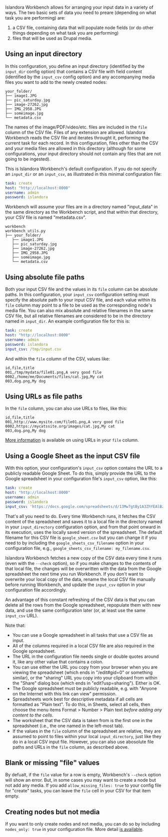 Islandora Workbench allows for arranging your input data in a variety of ways. The two basic sets of data you need to preare (depending on what task you are performing) are:

1. a CSV file, containing data that will populate node fields (or do other things depending on what task you are performing)
2. files that will be used as Drupal media.

## Using an input directory

In this configuration, you define an input directory (identified by the `input_dir` config option) that contains a CSV file with field content (identified by the `input_csv` config option) and any accompanying media files you want to add to the newly created nodes:

```
your_folder/
├── image1.JPG
├── pic_saturday.jpg
├── image-27262.jpg
├── IMG_2958.JPG
├── someimage.jpg
└── metadata.csv
```

The names of the image/PDF/video/etc. files are included in the `file` column of the CSV file. Files of any extension are allowed. Islandora Workbench reads the CSV file and iterates throught it, performing the current task for each record. In this configuration, files other than the CSV and your media files are allowed in this directory (although for some configurations, your input directory should not contain any files that are not going to be ingested).

This is Islandora Workbench's default configuration. If you do not specify an `input_dir` or an `input_csv`, as illustrated in this minimal configuration file:

```yaml
task: create
host: "http://localhost:8000"
username: admin
password: islandora
```

Workbench will assume your files are in a directory named "input_data" in the same directory as the Workbench script, and that within that directory, your CSV file is named "metadata.csv".

```
workbench
workbench_utils.py
├── your_folder/
   ├── image1.JPG
   ├── pic_saturday.jpg
   ├── image-27262.jpg
   ├── IMG_2958.JPG
   ├── someimage.jpg
   └── metadata.csv
```

## Using absolute file paths

Both your input CSV file and the values in its `file` column can be absolute paths. In this configuration, your `input_csv` configuration setting must specify the absolute path to your input CSV file, and each value within its `file` column may point to a file to be used as the corresponding node's media file. You can also mix absolute and relative filenames in the same CSV file, but all relative filenames are considered to be in the directory named in `input_dir`. An example configuration file for this is:

```yaml
task: create
host: "http://localhost:8000"
username: admin
password: islandora
input_csv: /tmp/input.csv
```

And within the `file` column of the CSV, values like:

```text
id,file,title
001,/tmp/mydata/file01.png,A very good file
0002,/home/me/Documents/files/cat.jpg,My cat
003,dog.png,My dog
```

## Using URLs as file paths

In the `file` column, you can also use URLs to files, like this:

```text
id,file,title
001,http://www.mysite.com/file01.png,A very good file
0002,https://mycatssite.org/images/cat.jpg,My cat
003,dog.png,My dog
```

[More information](/fields/#values-in-the-file-field) is available on using URLs in your `file` column.

## Using a Google Sheet as the input CSV file

With this option, your configuration's `input_csv` option contains the URL to a publicly readable Google Sheet. To do this, simply provide the URL to the Google spreadsheet in your configuration file's `input_csv` option, like this:

```yaml
task: create
host: "http://localhost:8000"
username: admin
password: islandora
input_csv: 'https://docs.google.com/spreadsheets/d/13Mw7gtBy1A3ZhYEAlBzmkswIdaZvX18xoRBxfbgxqWc/edit#gid=0'
```

That's all you need to do. Every time Workbench runs, it fetches the CSV content of the spreadsheet and saves it to a local file in the directory named in your `input_directory` configuration option, and from that point onward in its execution, uses the locally saved version of the spreadsheet. The default filename for this CSV file is `google_sheet.csv` but you can change it if you need to by including the `google_sheets_csv_filename` option in your configuration file, e.g., `google_sheets_csv_filename: my_filename.csv`.

Islandora Workbench fetches a new copy of the CSV data every time it runs (even with the `--check` option), so if you make changes to the contents of that local file, the changes will be overwritten with the data from the Google spreadsheet the next time you run Workbench. If you don't want to overwrite your local copy of the data, rename the local CSV file manually before running Workbench, and update the `input_csv` option in your configuration file accordingly.

An advantage of this constant refreshing of the CSV data is that you can delete all the rows from the Google spreadsheet, repopulate them with new data, and use the same configuration later (or, at least use the same `input_csv` URL).

Note that:

* You can use a Google spreadsheet in all tasks that use a CSV file as input.
* All of the columns required in a local CSV file are also required in the Google spreadsheet.
* The URL in the configuration file needs single or double quotes around it, like any other value that contains a colon.
* You can use either the URL you copy from your browser when you are viewing the spreadsheet (which ends in "/edit#gid=0" or something similar), or the "sharing" URL you copy into your clipboard from within the "Share" dialog box (which ends in "edit?usp=sharing"). Either is OK.
* The Google spreadsheet must be publicly readable, e.g. with "Anyone on the Internet with this link can view" permission.
* Spreadsheets work best for descriptive metadata if all cells are formatted as "Plain text". To do this, in Sheets, select all cells, then choose the menu items Format > Number > Plain text *before adding any content to the cells*.
* The worksheet that the CSV data is taken from is the first one in the spreadsheet (i.e., the one named in the left-most tab).
* If the values in the `file` column of the spreadsheet are relative, they are assumed to point to files within your local `input_directory`, just like they do in a local CSV input file. However, you can also use abosolute file paths and URLs in the `file` column, as described above.

## Blank or missing "file" values

By defualt, if the `file` value for a row is empty, Workbench's `--check` option will show an error. But, in some cases you may want to create a node but not add any media. If you add `allow_missing_files: true` to your config file for "create" tasks, you can leave the `file` cell in your CSV for that item empty.

## Creating nodes but not media

If you want to only create nodes and not media, you can do so by including `nodes_only: true` in your configuration file. More detail [is available](/nodes_only/).
